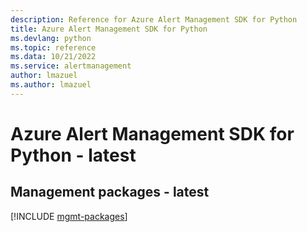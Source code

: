 ```yaml
---
description: Reference for Azure Alert Management SDK for Python
title: Azure Alert Management SDK for Python
ms.devlang: python
ms.topic: reference
ms.data: 10/21/2022
ms.service: alertmanagement
author: lmazuel
ms.author: lmazuel
---
```

# Azure Alert Management SDK for Python - latest

## Management packages - latest
[!INCLUDE [mgmt-packages](alert-management-mgmt-index.md)]